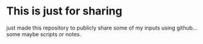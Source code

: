 # This is just for sharing
just made this repository to publicly share some of my inputs using github... some maybe scripts or notes.
